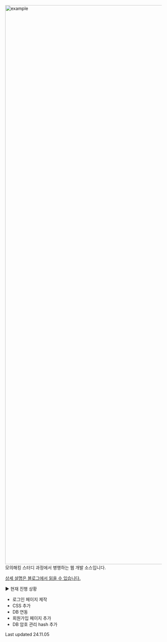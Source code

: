 <img width="1792" alt="example" src="https://github.com/user-attachments/assets/56314109-9a04-4c11-b509-a74f924ff3d0">
모의해킹 스터디 과정에서 병행하는 웹 개발 소스입니다.

[상세 설명은 블로그에서 읽을 수 있습니다.](https:://tsh05-blog.netlify.app)

► 현재 진행 상황
- 로그인 페이지 제작
- CSS 추가
- DB 연동
- 회원가입 페이지 추가
- DB 암호 관리 hash 추가

Last updated 24.11.05
